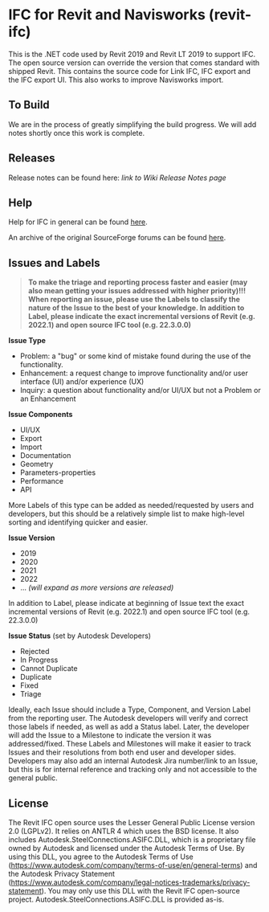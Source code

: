 # IFC for Revit and Navisworks (revit-ifc)

This is the .NET code used by Revit 2019 and Revit LT 2019 to support IFC. The open source version can override the version that comes standard with shipped Revit. This contains the source code for Link IFC, IFC export and the IFC export UI.  This also works to improve Navisworks import.

## To Build

We are in the process of greatly simplifying the build progress.  We will add notes shortly once this work is complete.

## Releases

Release notes can be found here: _link to Wiki Release Notes page_

## Help
Help for IFC in general can be found [here](http://help.autodesk.com/view/RVT/2022/ENU/?guid=GUID-6708CFD6-0AD7-461F-ADE8-6527423EC895).

An archive of the original SourceForge forums can be found [here](https://sourceforge.net/p/ifcexporter/discussion/).

## Issues and Labels
> **To make the triage and reporting process faster and easier (may also mean getting your issues addressed with higher priority)!!!
> When reporting an issue, please use the **Labels** to classify the nature of the Issue to the best of your knowledge. In addition to Label, please indicate the exact incremental versions of Revit (e.g. 2022.1) and open source IFC tool (e.g. 22.3.0.0)**

**Issue Type** 
- Problem: a "bug" or some kind of mistake found during the use of the functionality.
- Enhancement: a request change to improve functionality and/or user interface (UI) and/or experience (UX)
- Inquiry: a question about functionality and/or UI/UX but not a Problem or an Enhancement

**Issue Components** 
- UI/UX 
- Export 
- Import 
- Documentation 
- Geometry 
- Parameters-properties 
- Performance
- API

More Labels of this type can be added as needed/requested by users and developers, but this should be a relatively simple list to make high-level sorting and identifying quicker and easier.

**Issue Version**
- 2019
- 2020
- 2021
- 2022
- ... *(will expand as more versions are released)*

In addition to Label, please indicate at beginning of Issue text the exact incremental versions of Revit (e.g. 2022.1) and open source IFC tool (e.g. 22.3.0.0)

**Issue Status** (set by Autodesk Developers) 
- Rejected 
- In Progress 
- Cannot Duplicate 
- Duplicate 
- Fixed 
- Triage

Ideally, each Issue should include a Type, Component, and Version Label from the reporting user. The Autodesk developers will verify and correct those labels if needed, as well as add a Status label. Later, the developer will add the Issue to a Milestone to indicate the version it was addressed/fixed. These Labels and Milestones will make it easier to track Issues and their resolutions from both end user and developer sides. Developers may also add an internal Autodesk Jira number/link to an Issue, but this is for internal reference and tracking only and not accessible to the general public.

## License

The Revit IFC open source uses the Lesser General Public License version 2.0 (LGPLv2).  It relies on ANTLR 4 which uses the BSD license.
It also includes Autodesk.SteelConnections.ASIFC.DLL, which is a proprietary file owned by Autodesk and licensed under the Autodesk Terms of Use. By using this DLL, you agree to the Autodesk Terms of Use (https://www.autodesk.com/company/terms-of-use/en/general-terms) and the Autodesk Privacy Statement (https://www.autodesk.com/company/legal-notices-trademarks/privacy-statement). You may only use this DLL with the Revit IFC open-source project. Autodesk.SteelConnections.ASIFC.DLL is provided as-is.  
